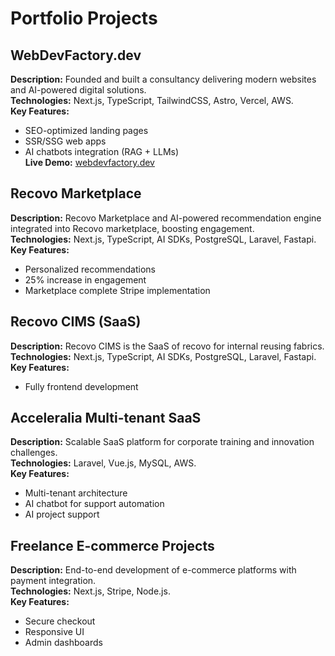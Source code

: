# Portfolio Projects

## WebDevFactory.dev

**Description:** Founded and built a consultancy delivering modern websites and AI-powered digital solutions.  
**Technologies:** Next.js, TypeScript, TailwindCSS, Astro, Vercel, AWS.  
**Key Features:**

- SEO-optimized landing pages
- SSR/SSG web apps
- AI chatbots integration (RAG + LLMs)  
  **Live Demo:** [webdevfactory.dev](https://webdevfactory.dev)

## Recovo Marketplace

**Description:** Recovo Marketplace and AI-powered recommendation engine integrated into Recovo marketplace, boosting engagement.  
**Technologies:** Next.js, TypeScript, AI SDKs, PostgreSQL, Laravel, Fastapi.  
**Key Features:**

- Personalized recommendations
- 25% increase in engagement
- Marketplace complete Stripe implementation

## Recovo CIMS (SaaS)

**Description:** Recovo CIMS is the SaaS of recovo for internal reusing fabrics.  
**Technologies:** Next.js, TypeScript, AI SDKs, PostgreSQL, Laravel, Fastapi.
**Key Features:**

- Fully frontend development

## Acceleralia Multi-tenant SaaS

**Description:** Scalable SaaS platform for corporate training and innovation challenges.  
**Technologies:** Laravel, Vue.js, MySQL, AWS.  
**Key Features:**

- Multi-tenant architecture
- AI chatbot for support automation
- AI project support

## Freelance E-commerce Projects

**Description:** End-to-end development of e-commerce platforms with payment integration.  
**Technologies:** Next.js, Stripe, Node.js.  
**Key Features:**

- Secure checkout
- Responsive UI
- Admin dashboards
